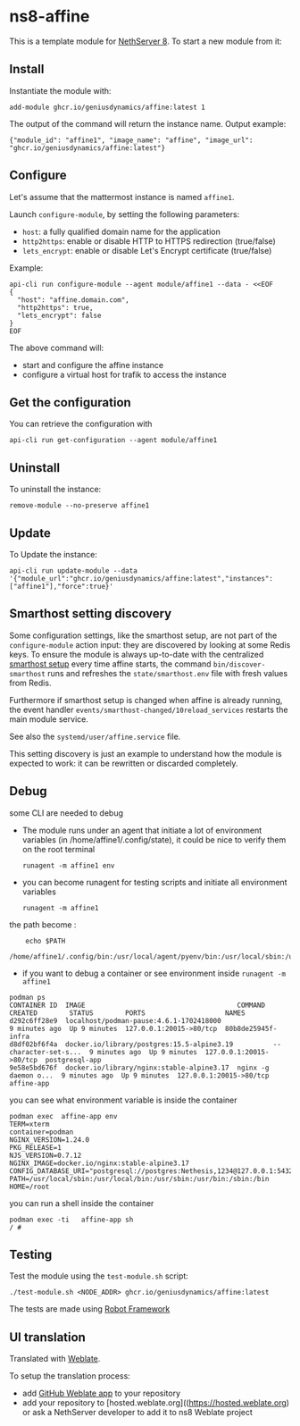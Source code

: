 # ns8-affine

This is a template module for [NethServer 8](https://github.com/NethServer/ns8-core).
To start a new module from it:

## Install

Instantiate the module with:

    add-module ghcr.io/geniusdynamics/affine:latest 1

The output of the command will return the instance name.
Output example:

    {"module_id": "affine1", "image_name": "affine", "image_url": "ghcr.io/geniusdynamics/affine:latest"}

## Configure

Let's assume that the mattermost instance is named `affine1`.

Launch `configure-module`, by setting the following parameters:
- `host`: a fully qualified domain name for the application
- `http2https`: enable or disable HTTP to HTTPS redirection (true/false)
- `lets_encrypt`: enable or disable Let's Encrypt certificate (true/false)


Example:

```
api-cli run configure-module --agent module/affine1 --data - <<EOF
{
  "host": "affine.domain.com",
  "http2https": true,
  "lets_encrypt": false
}
EOF
```

The above command will:
- start and configure the affine instance
- configure a virtual host for trafik to access the instance

## Get the configuration
You can retrieve the configuration with

```
api-cli run get-configuration --agent module/affine1
```

## Uninstall

To uninstall the instance:

    remove-module --no-preserve affine1

## Update

To Update the instance:

    api-cli run update-module --data '{"module_url":"ghcr.io/geniusdynamics/affine:latest","instances":["affine1"],"force":true}'

## Smarthost setting discovery

Some configuration settings, like the smarthost setup, are not part of the
`configure-module` action input: they are discovered by looking at some
Redis keys.  To ensure the module is always up-to-date with the
centralized [smarthost
setup](https://geniusdynamics.github.io/ns8-core/core/smarthost/) every time
affine starts, the command `bin/discover-smarthost` runs and refreshes
the `state/smarthost.env` file with fresh values from Redis.

Furthermore if smarthost setup is changed when affine is already
running, the event handler `events/smarthost-changed/10reload_services`
restarts the main module service.

See also the `systemd/user/affine.service` file.

This setting discovery is just an example to understand how the module is
expected to work: it can be rewritten or discarded completely.

## Debug

some CLI are needed to debug

- The module runs under an agent that initiate a lot of environment variables (in /home/affine1/.config/state), it could be nice to verify them
on the root terminal

    `runagent -m affine1 env`

- you can become runagent for testing scripts and initiate all environment variables
  
    `runagent -m affine1`

 the path become : 
```
    echo $PATH
    /home/affine1/.config/bin:/usr/local/agent/pyenv/bin:/usr/local/sbin:/usr/local/bin:/usr/sbin:/usr/bin:/usr/
```

- if you want to debug a container or see environment inside
 `runagent -m affine1`
 ```
podman ps
CONTAINER ID  IMAGE                                      COMMAND               CREATED        STATUS        PORTS                    NAMES
d292c6ff28e9  localhost/podman-pause:4.6.1-1702418000                          9 minutes ago  Up 9 minutes  127.0.0.1:20015->80/tcp  80b8de25945f-infra
d8df02bf6f4a  docker.io/library/postgres:15.5-alpine3.19          --character-set-s...  9 minutes ago  Up 9 minutes  127.0.0.1:20015->80/tcp  postgresql-app
9e58e5bd676f  docker.io/library/nginx:stable-alpine3.17  nginx -g daemon o...  9 minutes ago  Up 9 minutes  127.0.0.1:20015->80/tcp  affine-app
```

you can see what environment variable is inside the container
```
podman exec  affine-app env
TERM=xterm
container=podman
NGINX_VERSION=1.24.0
PKG_RELEASE=1
NJS_VERSION=0.7.12
NGINX_IMAGE=docker.io/nginx:stable-alpine3.17
CONFIG_DATABASE_URI="postgresql://postgres:Nethesis,1234@127.0.0.1:5432/toto"
PATH=/usr/local/sbin:/usr/local/bin:/usr/sbin:/usr/bin:/sbin:/bin
HOME=/root
```

you can run a shell inside the container

```
podman exec -ti   affine-app sh
/ # 
```
## Testing

Test the module using the `test-module.sh` script:


    ./test-module.sh <NODE_ADDR> ghcr.io/geniusdynamics/affine:latest

The tests are made using [Robot Framework](https://robotframework.org/)

## UI translation

Translated with [Weblate](https://hosted.weblate.org/projects/ns8/).

To setup the translation process:

- add [GitHub Weblate app](https://docs.weblate.org/en/latest/admin/continuous.html#github-setup) to your repository
- add your repository to [hosted.weblate.org]((https://hosted.weblate.org) or ask a NethServer developer to add it to ns8 Weblate project
